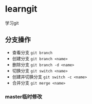 # learngit
学习git

## 分支操作

+ 查看分支 `git branch`
+ 创建分支 `git branch <name>`
+ 删除分支 `git branch -d <name>`
+ 切换分支 `git switch <name>`
+ 创建并切换分支 `git switch -c <name>`
+ 合并分支 `git merge <name>`

### master临时修改